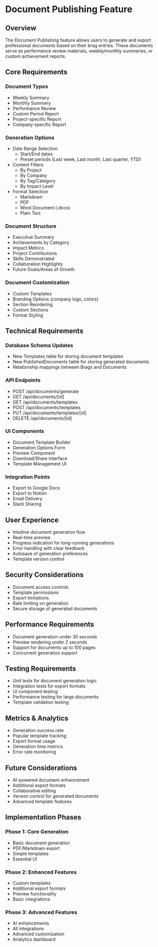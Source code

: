# Document Publishing Feature

## Overview
The Document Publishing feature allows users to generate and export professional documents based on their brag entries. These documents serve as performance review materials, weekly/monthly summaries, or custom achievement reports.

## Core Requirements

### Document Types
- Weekly Summary
- Monthly Summary 
- Performance Review
- Custom Period Report
- Project-specific Report
- Company-specific Report

### Generation Options
- Date Range Selection
  - Start/End dates
  - Preset periods (Last week, Last month, Last quarter, YTD)
- Content Filters
  - By Project
  - By Company
  - By Tag/Category
  - By Impact Level
- Format Selection
  - Markdown
  - PDF
  - Word Document (.docx)
  - Plain Text

### Document Structure
- Executive Summary
- Achievements by Category
- Impact Metrics
- Project Contributions
- Skills Demonstrated
- Collaboration Highlights
- Future Goals/Areas of Growth

### Document Customization
- Custom Templates
- Branding Options (company logo, colors)
- Section Reordering
- Custom Sections
- Format Styling

## Technical Requirements

### Database Schema Updates
- New Templates table for storing document templates
- New PublishedDocuments table for storing generated documents
- Relationship mappings between Brags and Documents

### API Endpoints
- POST /api/documents/generate
- GET /api/documents/[id]
- GET /api/documents/templates
- POST /api/documents/templates
- PUT /api/documents/templates/[id]
- DELETE /api/documents/[id]

### UI Components
- Document Template Builder
- Generation Options Form
- Preview Component
- Download/Share Interface
- Template Management UI

### Integration Points
- Export to Google Docs
- Export to Notion
- Email Delivery
- Slack Sharing

## User Experience
- Intuitive document generation flow
- Real-time preview
- Progress indication for long-running generations
- Error handling with clear feedback
- Autosave of generation preferences
- Template version control

## Security Considerations
- Document access controls
- Template permissions
- Export limitations
- Rate limiting on generation
- Secure storage of generated documents

## Performance Requirements
- Document generation under 30 seconds
- Preview rendering under 2 seconds
- Support for documents up to 100 pages
- Concurrent generation support

## Testing Requirements
- Unit tests for document generation logic
- Integration tests for export formats
- UI component testing
- Performance testing for large documents
- Template validation testing

## Metrics & Analytics
- Generation success rate
- Popular template tracking
- Export format usage
- Generation time metrics
- Error rate monitoring

## Future Considerations
- AI-powered document enhancement
- Additional export formats
- Collaborative editing
- Version control for generated documents
- Advanced template features

## Implementation Phases

### Phase 1: Core Generation
- Basic document generation
- PDF/Markdown export
- Simple templates
- Essential UI

### Phase 2: Enhanced Features
- Custom templates
- Additional export formats
- Preview functionality
- Basic integrations

### Phase 3: Advanced Features
- AI enhancements
- All integrations
- Advanced customization
- Analytics dashboard
